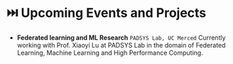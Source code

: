 # ⏭️ Upcoming Events and Projects

- **Federated learning and ML Research** `PADSYS Lab, UC Merced`
  Currently working with Prof. Xiaoyi Lu at PADSYS Lab in the domain of Federated Learning, Machine Learning and High Performance Computing.